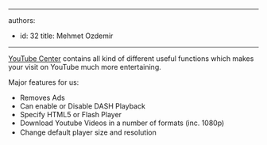 

---
authors:
  - id: 32
    title: Mehmet Ozdemir
---




<span class='intro'> <p>​​​​​<a href="http&#58;//userscripts.org&#58;8080/scripts/show/114002" target="_blank">YouTube Center</a> <img title="You are now leaving SSW" src="/_LAYOUTS/15/Images/SSW/external.gif" alt="" />​ contains all kind of different useful functions which makes your visit on YouTube much more entertaining.</p> </span>

<p class="p1">Major features for us&#58;</p><ul class="ul1"><li class="li1">Removes Ads</li><li class="li1">Can enable or Disable DASH Playback</li><li class="li1">Specify HTML5 or Flash Player</li><li class="li1">Download Youtube Videos in a number of formats (inc. 1080p)</li><li class="li1"><span style="line-height&#58;1.6;">Change default player size and resolution</span></li></ul>


